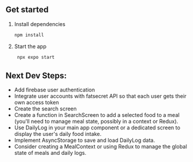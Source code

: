 ## Get started

1. Install dependencies

   ```bash
   npm install
   ```

2. Start the app

   ```bash
    npx expo start
   ```


## Next Dev Steps:

- Add firebase user authentication
- Integrate user accounts with fatsecret API so that each user gets their own access token
- Create the search screen
- Create a function in SearchScreen to add a selected food to a meal (you'll need to manage meal state, possibly in a context or Redux).
- Use DailyLog in your main app component or a dedicated screen to display the user's daily food intake.
-  Implement AsyncStorage to save and load DailyLog data.
- Consider creating a MealContext or using Redux to manage the global state of meals and daily logs.